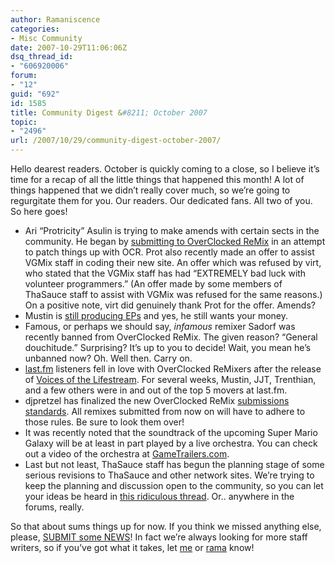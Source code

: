 ```yaml
---
author: Ramaniscence
categories:
- Misc Community
date: 2007-10-29T11:06:06Z
dsq_thread_id:
- "606920006"
forum:
- "12"
guid: "692"
id: 1585
title: Community Digest &#8211; October 2007
topic:
- "2496"
url: /2007/10/29/community-digest-october-2007/
---
```


Hello dearest readers. October is quickly coming to a close, so I believe it&#8217;s time for a recap of all the little things that happened this month! A lot of things happened that we didn&#8217;t really cover much, so we&#8217;re going to regurgitate them for you. Our readers. Our dedicated fans. All two of you. So here goes!

  * Ari &#8220;Protricity&#8221; Asulin is trying to make amends with certain sects in the community. He began by <a href="modules.php?name=NewsTwo&#038;file=article&#038;sid=683" target="_blank">submitting to OverClocked ReMix</a> in an attempt to patch things up with OCR. Prot also recently made an offer to assist VGMix staff in coding their new site. An offer which was refused by virt, who stated that the VGMix staff has had &#8220;EXTREMELY bad luck with volunteer programmers.&#8221; (An offer made by some members of ThaSauce staff to assist with VGMix was refused for the same reasons.) On a positive note, virt did genuinely thank Prot for the offer. Amends?
  * Mustin is <a href="http://oneupstudios.com/ep_03.php" target="_blank">still producing EPs</a> and yes, he still wants your money. 
  * Famous, or perhaps we should say, _infamous_ remixer Sadorf was recently banned from OverClocked ReMix. The given reason? &#8220;General douchitude.&#8221; Surprising? It&#8217;s up to you to decide! Wait, you mean he&#8217;s unbanned now? Oh. Well then. Carry on.
  * <a href="http://www.last.fm/" target="_blank">last.fm</a> listeners fell in love with OverClocked ReMixers after the release of <a href="http://ff7.ocremix.org/" target="_blank">Voices of the Lifestream</a>. For several weeks, Mustin, JJT, Trenthian, and a few others were in and out of the top 5 movers at last.fm.
  * djpretzel has finalized the new OverClocked ReMix <a href="http://www.ocremix.org/info/Submission_Standards_and_Instructions" target="_blank">submissions standards</a>. All remixes submitted from now on will have to adhere to those rules. Be sure to look them over!
  * It was recently noted that the soundtrack of the upcoming Super Mario Galaxy will be at least in part played by a live orchestra. You can check out a video of the orchestra at <a href="http://www.gametrailers.com/player/26599.html" target="_blank">GameTrailers.com</a>.
  * Last but not least, ThaSauce staff has begun the planning stage of some serious revisions to ThaSauce and other network sites. We&#8217;re trying to keep the planning and discussion open to the community, so you can let your ideas be heard in <a href="http://forums.thasauce.net/viewtopic.php?t=1472" target="_blank">this ridiculous thread</a>. Or.. anywhere in the forums, really.

So that about sums things up for now. If you think we missed anything else, please, <a href="modules.php?name=Submit_News" target="_blank">SUBMIT some NEWS</a>! In fact we&#8217;re always looking for more staff writers, so if you&#8217;ve got what it takes, let <a href="http://forums.thasauce.net/privmsg.php?mode=post&#038;u=5" target="_blank">me</a> or <a href="http://forums.thasauce.net/privmsg.php?mode=post&#038;u=4" target="_blank">rama</a> know!